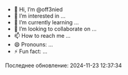 - 👋 Hi, I’m @off3nied
- 👀 I’m interested in ...
- 🌱 I’m currently learning ...
- 💞️ I’m looking to collaborate on ...
- 📫 How to reach me ...
- 😄 Pronouns: ...
- ⚡ Fun fact: ...

<!---
off3nied/off3nied is a ✨ special ✨ repository because its `README.md` (this file) appears on your GitHub profile.
You can click the Preview link to take a look at your changes.
--->
Последнее обновление: 2024-11-23 12:37:34
